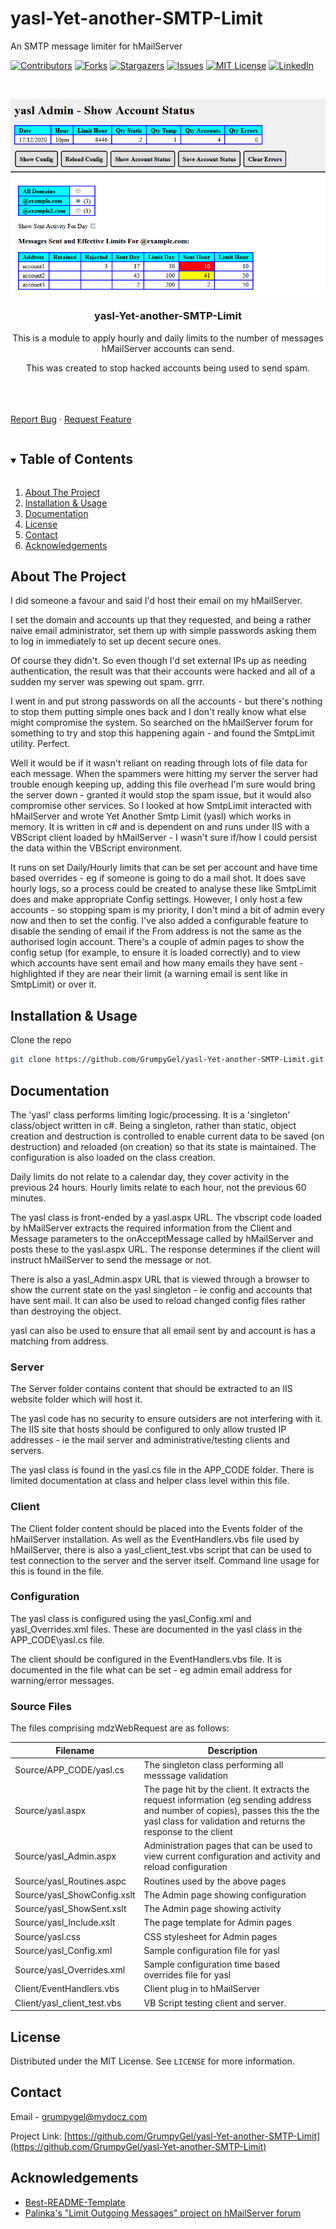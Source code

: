 # yasl-Yet-another-SMTP-Limit
An SMTP message limiter for hMailServer


[![Contributors][contributors-shield]][contributors-url]
[![Forks][forks-shield]][forks-url]
[![Stargazers][stars-shield]][stars-url]
[![Issues][issues-shield]][issues-url]
[![MIT License][license-shield]][license-url]
[![LinkedIn][linkedin-shield]][linkedin-url]



<!-- PROJECT LOGO -->
<br />
<p align="center">
  <a href="https://github.com/GrumpyGel/yasl-Yet-another-SMTP-Limit">
    <img src="yasl_ShowSent.png" alt="Sent Summary">
  </a>

  <h3 align="center">yasl-Yet-another-SMTP-Limit</h3>

  <p align="center">
    This is a module to apply hourly and daily limits to the number of messages hMailServer accounts can send.
  </p>
  
  <p align="center">
    This was created to stop hacked accounts being used to send spam.
  </p>
    <br />
    <br />
    <br />
    <a href="https://github.com/GrumpyGel/yasl-Yet-another-SMTP-Limit/issues">Report Bug</a>
    ·
    <a href="https://github.com/GrumpyGel/yasl-Yet-another-SMTP-Limit/issues">Request Feature</a>
  </p>
</p>



<!-- TABLE OF CONTENTS -->
<details open="open">
  <summary><h2 style="display: inline-block">Table of Contents</h2></summary>
  <ol>
    <li><a href="#about-the-project">About The Project</a></li>
    <li><a href="#installation--usage">Installation &amp; Usage</a></li>
    <li><a href="#documentation">Documentation</a></li>
    <li><a href="#license">License</a></li>
    <li><a href="#contact">Contact</a></li>
    <li><a href="#acknowledgements">Acknowledgements</a></li>
  </ol>
</details>



<!-- ABOUT THE PROJECT -->
## About The Project

I did someone a favour and said I'd host their email on my hMailServer.

I set the domain and accounts up that they requested, and being a rather naive email administrator, set them up with simple passwords asking them to log in immediately to set up decent secure ones.

Of course they didn't. So even though I'd set external IPs up as needing authentication, the result was that their accounts were hacked and all of a sudden my server was spewing out spam. grrr.

I went in and put strong passwords on all the accounts - but there's nothing to stop them putting simple ones back and I don't really know what else might compromise the system. So searched on the hMailServer forum for something to try and stop this happening again - and found the SmtpLimit utility. Perfect.

Well it would be if it wasn't reliant on reading through lots of file data for each message. When the spammers were hitting my server the server had trouble enough keeping up, adding this file overhead I'm sure would bring the server down - granted it would stop the spam issue, but it would also compromise other services. So I looked at how SmtpLimit interacted with hMailServer and wrote Yet Another Smtp Limit (yasl) which works in memory. It is written in c# and is dependent on and runs under IIS with a VBScript client loaded by hMailServer - I wasn't sure if/how I could persist the data within the VBScript environment.

It runs on set Daily/Hourly limits that can be set per account and have time based overrides - eg if someone is going to do a mail shot. It does save hourly logs, so a process could be created to analyse these like SmtpLimit does and make appropriate Config settings. However, I only host a few accounts - so stopping spam is my priority, I don't mind a bit of admin every now and then to set the config. I've also added a configurable feature to disable the sending of email if the From address is not the same as the authorised login account. There's a couple of admin pages to show the config setup (for example, to ensure it is loaded correctly) and to view which accounts have sent email and how many emails they have sent - highlighted if they are near their limit (a warning email is sent like in SmtpLimit) or over it.

<!-- GETTING STARTED -->

## Installation & Usage

Clone the repo
   ```sh
   git clone https://github.com/GrumpyGel/yasl-Yet-another-SMTP-Limit.git
   ```


<!-- DOCUMENTATION -->
## Documentation

The 'yasl' class performs limiting logic/processing.  It is a 'singleton' class/object written in c#.  Being a singleton, rather than static, object creation and destruction is controlled to enable current data to be saved (on destruction) and reloaded (on creation) so that its state is maintained.  The configuration is also loaded on the class creation.

Daily limits do not relate to a calendar day, they cover activity in the previous 24 hours.  Hourly limits relate to each hour, not the previous 60 minutes.

The yasl class is front-ended by a yasl.aspx URL.  The vbscript code loaded by hMailServer extracts the required information from the Client and Message parameters to the onAcceptMessage called by hMailServer and posts these to the yasl.aspx URL.  The response determines if the client will instruct hMailServer to send the message or not.

There is also a yasl_Admin.aspx URL that is viewed through a browser to show the current state on the yasl singleton - ie config and accounts that have sent mail.  It can also be used to reload changed config files rather than destroying the object.

yasl can also be used to ensure that all email sent by and account is has a matching from address.

### Server

The Server folder contains content that should be extracted to an IIS website folder which will host it.

The yasl code has no security to ensure outsiders are not interfering with it. The IIS site that hosts should be configured to only allow trusted IP addresses - ie the mail server and administrative/testing clients and servers.

The yasl class is found in the yasl.cs file in the APP_CODE folder.  There is limited documentation at class and helper class level within this file.

### Client

The Client folder content should be placed into the Events folder of the hMailServer installation.  As well as the EventHandlers.vbs file used by hMailServer, there is also a yasl_client_test.vbs script that can be used to test connection to the server and the server itself.  Command line usage for this is found in the file.

### Configuration

The yasl class is configured using the yasl_Config.xml and yasl_Overrides.xml files.  These are documented in the yasl class in the APP_CODE\yasl.cs file.

The client should be configured in the EventHandlers.vbs file.  It is documented in the file what can be set - eg admin email address for warning/error messages.


### Source Files

The files comprising mdzWebRequest are as follows:
  
| Filename | Description |
| --- | --- |
| Source/APP_CODE/yasl.cs | The singleton class performing all messsage validation |
| Source/yasl.aspx | The page hit by the client.  It extracts the request information (eg sending address and number of copies), passes this the the yasl class for validation and returns the response to the client |
| Source/yasl_Admin.aspx | Administration pages that can be used to view current configuration and activity and reload configuration |
| Source/yasl_Routines.aspc | Routines used by the above pages |
| Source/yasl_ShowConfig.xslt | The Admin page showing configuration |
| Source/yasl_ShowSent.xslt | The Admin page showing activity |
| Source/yasl_Include.xslt | The page template for Admin pages |
| Source/yasl.css | CSS stylesheet for Admin pages |
| Source/yasl_Config.xml | Sample configuration file for yasl |
| Source/yasl_Overrides.xml | Sample configuration time based overrides file for yasl |
| Client/EventHandlers.vbs | Client plug in to hMailServer |
| Client/yasl_client_test.vbs | VB Script testing client and server. |



<!-- LICENSE -->
## License

Distributed under the MIT License. See `LICENSE` for more information.



<!-- CONTACT -->
## Contact

Email - [grumpygel@mydocz.com](mailto:grumpygel@mydocz.com)

Project Link: [https://github.com/GrumpyGel/yasl-Yet-another-SMTP-Limit](https://github.com/GrumpyGel/yasl-Yet-another-SMTP-Limit)



<!-- ACKNOWLEDGEMENTS -->
## Acknowledgements

* [Best-README-Template](https://github.com/othneildrew/Best-README-Template)
* [Palinka's "Limit Outgoing Messages" project on hMailServer forum](https://hmailserver.com/forum/viewtopic.php?t=34882)




<!-- MARKDOWN LINKS & IMAGES -->
<!-- https://www.markdownguide.org/basic-syntax/#reference-style-links -->
[contributors-shield]: https://img.shields.io/github/contributors/GrumpyGel/yasl-Yet-another-SMTP-Limit.svg?style=for-the-badge
[contributors-url]: https://github.com/GrumpyGel/yasl-Yet-another-SMTP-Limit/graphs/contributors
[forks-shield]: https://img.shields.io/github/forks/GrumpyGel/yasl-Yet-another-SMTP-Limit.svg?style=for-the-badge
[forks-url]: https://github.com/GrumpyGel/yasl-Yet-another-SMTP-Limit/network/members
[stars-shield]: https://img.shields.io/github/stars/GrumpyGel/yasl-Yet-another-SMTP-Limit.svg?style=for-the-badge
[stars-url]: https://github.com/GrumpyGel/yasl-Yet-another-SMTP-Limit/stargazers
[issues-shield]: https://img.shields.io/github/issues/GrumpyGel/yasl-Yet-another-SMTP-Limit.svg?style=for-the-badge
[issues-url]: https://github.com/GrumpyGel/yasl-Yet-another-SMTP-Limit/issues
[license-shield]: https://img.shields.io/github/license/GrumpyGel/yasl-Yet-another-SMTP-Limit.svg?style=for-the-badge
[license-url]: https://github.com/GrumpyGel/yasl-Yet-another-SMTP-Limit/blob/master/LICENSE.txt
[linkedin-shield]: https://img.shields.io/badge/-LinkedIn-black.svg?style=for-the-badge&logo=linkedin&colorB=555
[linkedin-url]: https://linkedin.com/in/gerald-moull-41b5265
